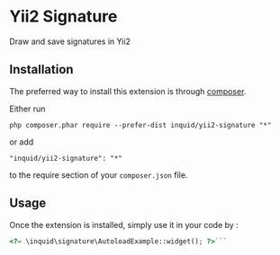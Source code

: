 Yii2 Signature
==============
Draw and save signatures in Yii2

Installation
------------

The preferred way to install this extension is through [composer](http://getcomposer.org/download/).

Either run

```
php composer.phar require --prefer-dist inquid/yii2-signature "*"
```

or add

```
"inquid/yii2-signature": "*"
```

to the require section of your `composer.json` file.


Usage
-----

Once the extension is installed, simply use it in your code by  :

```php
<?= \inquid\signature\AutoloadExample::widget(); ?>```